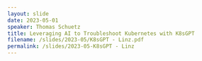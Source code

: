 ```yaml
---
layout: slide
date: 2023-05-01
speaker: Thomas Schuetz
title: Leveraging AI to Troubleshoot Kubernetes with K8sGPT
filename: /slides/2023-05/K8sGPT - Linz.pdf
permalink: /slides/2023-05-K8sGPT - Linz
---
```

